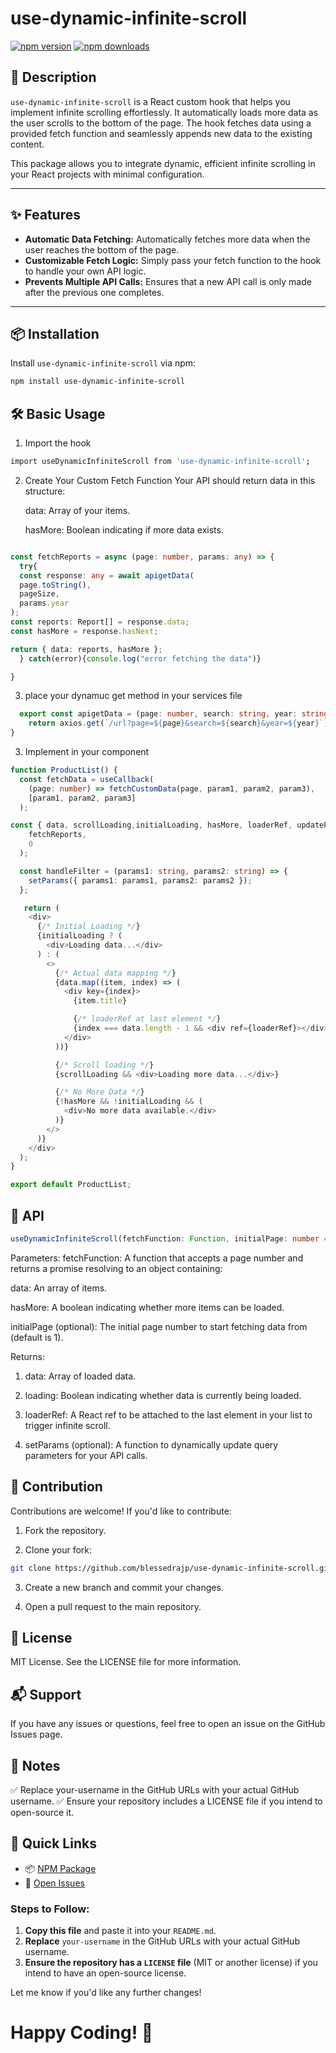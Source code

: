 # use-dynamic-infinite-scroll

[![npm version](https://img.shields.io/npm/v/use-dynamic-infinite-scroll)](https://www.npmjs.com/package/use-dynamic-infinite-scroll)
[![npm downloads](https://img.shields.io/npm/dt/use-dynamic-infinite-scroll)](https://www.npmjs.com/package/use-dynamic-infinite-scroll)

## 📖 Description

`use-dynamic-infinite-scroll` is a React custom hook that helps you implement infinite scrolling effortlessly. It automatically loads more data as the user scrolls to the bottom of the page. The hook fetches data using a provided fetch function and seamlessly appends new data to the existing content.

This package allows you to integrate dynamic, efficient infinite scrolling in your React projects with minimal configuration.

---

## ✨ Features

- **Automatic Data Fetching:** Automatically fetches more data when the user reaches the bottom of the page.
- **Customizable Fetch Logic:** Simply pass your fetch function to the hook to handle your own API logic.
- **Prevents Multiple API Calls:** Ensures that a new API call is only made after the previous one completes.

---

## 📦 Installation

Install `use-dynamic-infinite-scroll` via npm:

```bash
npm install use-dynamic-infinite-scroll 
```

## 🛠️ Basic Usage

1. Import the hook
```bash 
import useDynamicInfiniteScroll from 'use-dynamic-infinite-scroll';
 ```
2. Create Your Custom Fetch Function
    Your API should return data in this structure:

    data: Array of your items.

    hasMore: Boolean indicating if more data exists.
  ```ts 

  const fetchReports = async (page: number, params: any) => {
    try{
    const response: any = await apigetData(
    page.toString(),
    pageSize,
    params.year
  );
  const reports: Report[] = response.data;
  const hasMore = response.hasNext;

  return { data: reports, hasMore };
    } catch(error){console.log("error fetching the data")}
 
} 
```

3. place your dynamuc get method in your services file

```ts
  export const apigetData = (page: number, search: string, year: string): Promise<AxiosResponse<MyResponseType>> => {
    return axios.get(`/url?page=${page}&search=${search}&year=${year}`);
}

```

3. Implement in your component

```ts 
function ProductList() {
  const fetchData = useCallback(
    (page: number) => fetchCustomData(page, param1, param2, param3),
    [param1, param2, param3]
  );

const { data, scrollLoading,initialLoading, hasMore, loaderRef, updateParams } = useDynamicInfiniteScroll(
    fetchReports,
    0
  );

  const handleFilter = (params1: string, params2: string) => {
    setParams({ params1: params1, params2: params2 });
  };

   return (
    <div>
      {/* Initial Loading */}
      {initialLoading ? (
        <div>Loading data...</div>
      ) : (
        <>
          {/* Actual data mapping */}
          {data.map((item, index) => (
            <div key={index}>
              {item.title}

              {/* loaderRef at last element */}
              {index === data.length - 1 && <div ref={loaderRef}></div>}
            </div>
          ))}

          {/* Scroll loading */}
          {scrollLoading && <div>Loading more data...</div>}

          {/* No More Data */}
          {!hasMore && !initialLoading && (
            <div>No more data available.</div>
          )}
        </>
      )}
    </div>
  );
}

export default ProductList;

```


## 📑 API
```ts
useDynamicInfiniteScroll(fetchFunction: Function, initialPage: number = 1)
```

Parameters:
fetchFunction: A function that accepts a page number and returns a promise resolving to an object containing:

data: An array of items.

hasMore: A boolean indicating whether more items can be loaded.

initialPage (optional): The initial page number to start fetching data from (default is 1).

Returns:
1. data: Array of loaded data.

2. loading: Boolean indicating whether data is currently being loaded.

3. loaderRef: A React ref to be attached to the last element in your list to trigger infinite scroll.

4. setParams (optional): A function to dynamically update query parameters for your API calls.


## 🤝 Contribution
Contributions are welcome!
If you'd like to contribute:

1. Fork the repository.

2. Clone your fork:

```bash 
git clone https://github.com/blessedrajp/use-dynamic-infinite-scroll.git
```
3. Create a new branch and commit your changes.

4. Open a pull request to the main repository.



## 📄 License
MIT License. See the LICENSE file for more information.


## 📬 Support
If you have any issues or questions, feel free to open an issue on the GitHub Issues page.

## 📌 Notes
✅ Replace your-username in the GitHub URLs with your actual GitHub username.
✅ Ensure your repository includes a LICENSE file if you intend to open-source it.

## 🔗 Quick Links

- 📦 [NPM Package](https://www.npmjs.com/package/use-dynamic-infinite-scroll)
- 🐞 [Open Issues](https://github.com/blessedrajp/use-dynamic-infinite-scroll/issues)


### Steps to Follow:
1. **Copy this file** and paste it into your `README.md`.
2. **Replace** `your-username` in the GitHub URLs with your actual GitHub username.
3. **Ensure the repository has a `LICENSE` file** (MIT or another license) if you intend to have an open-source license.

Let me know if you'd like any further changes!

# Happy Coding! 🚀









